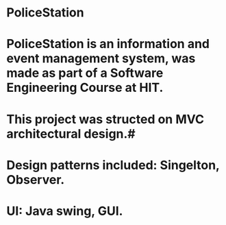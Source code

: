 # PoliceStation

# PoliceStation is an information and event management system, was made as part of a Software Engineering Course at HIT.
# This project was structed on MVC architectural design.# 
# Design patterns included: Singelton, Observer.
# UI: Java swing, GUI.
